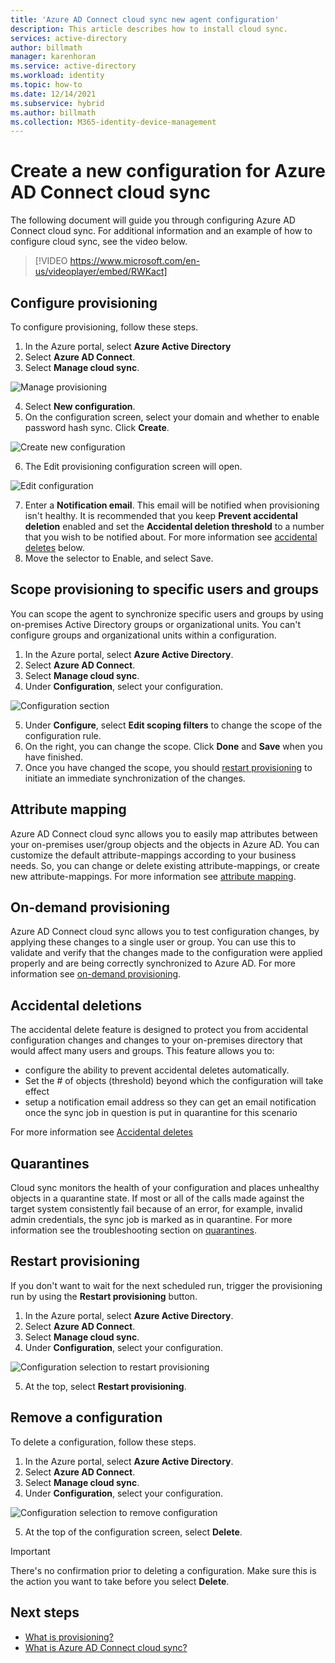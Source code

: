 ```yaml
---
title: 'Azure AD Connect cloud sync new agent configuration'
description: This article describes how to install cloud sync.
services: active-directory
author: billmath
manager: karenhoran
ms.service: active-directory
ms.workload: identity
ms.topic: how-to
ms.date: 12/14/2021
ms.subservice: hybrid
ms.author: billmath
ms.collection: M365-identity-device-management
---
```


# Create a new configuration for Azure AD Connect cloud sync

The following document will guide you through configuring Azure AD Connect cloud sync.  For additional information and an example of how to configure cloud sync, see the video below.


> [!VIDEO https://www.microsoft.com/en-us/videoplayer/embed/RWKact]


## Configure provisioning
To configure provisioning, follow these steps.

 1. In the Azure portal, select **Azure Active Directory**
 2. Select **Azure AD Connect**.
 3. Select **Manage cloud sync**.

 ![Manage provisioning](media/how-to-install/install-6.png)
 
 4. Select **New configuration**.
 5. On the configuration screen, select your domain and whether to enable password hash sync.  Click **Create**.  
 
 ![Create new configuration](media/how-to-configure/configure-1.png)


 6.  The Edit provisioning configuration screen will open.

   ![Edit configuration](media/how-to-configure/con-1.png)

 7. Enter a **Notification email**. This email will be notified when provisioning isn't healthy.  It is recommended that you keep **Prevent accidental deletion** enabled and set the **Accidental deletion threshold** to a number that you wish to be notified about.  For more information see [accidental deletes](#accidental-deletions) below.
 8. Move the selector to Enable, and select Save.

## Scope provisioning to specific users and groups
You can scope the agent to synchronize specific users and groups by using on-premises Active Directory groups or organizational units. You can't configure groups and organizational units within a configuration. 

 1.  In the Azure portal, select **Azure Active Directory**.
 2. Select **Azure AD Connect**.
 3. Select **Manage cloud sync**.
 4. Under **Configuration**, select your configuration.

 ![Configuration section](media/how-to-configure/scope-1.png)
 
 5. Under **Configure**, select **Edit scoping filters** to change the scope of the configuration rule.
 6. On the right, you can change the scope.  Click **Done**  and **Save** when you have finished.
 7. Once you have changed the scope, you should [restart provisioning](#restart-provisioning) to initiate an immediate synchronization of the changes.

## Attribute mapping
Azure AD Connect cloud sync allows you to easily map attributes between your on-premises user/group objects and the objects in Azure AD.  You can customize the default attribute-mappings according to your business needs. So, you can change or delete existing attribute-mappings, or create new attribute-mappings.  For more information see [attribute mapping](how-to-attribute-mapping.md).

## On-demand provisioning
Azure AD Connect cloud sync allows you to test configuration changes, by applying these changes to a single user or group.  You can use this to validate and verify that the changes made to the configuration were applied properly and are being correctly synchronized to Azure AD.  For more information see [on-demand provisioning](how-to-on-demand-provision.md).

## Accidental deletions
The accidental delete feature is designed to protect you from accidental configuration changes and changes to your on-premises directory that would affect many users and groups.  This feature allows you to:

- configure the ability to prevent accidental deletes automatically. 
- Set the # of objects (threshold) beyond which the configuration will take effect 
- setup a notification email address so they can get an email notification once the sync job in question is put in quarantine for this scenario 

For more information see [Accidental deletes](how-to-accidental-deletes.md)

## Quarantines
Cloud sync monitors the health of your configuration and places unhealthy objects in a quarantine state. If most or all of the calls made against the target system consistently fail because of an error, for example, invalid admin credentials, the sync job is marked as in quarantine.  For more information see the troubleshooting section on [quarantines](how-to-troubleshoot.md#provisioning-quarantined-problems).

## Restart provisioning 
If you don't want to wait for the next scheduled run, trigger the provisioning run by using the **Restart provisioning** button. 
 1.  In the Azure portal, select **Azure Active Directory**.
 2. Select **Azure AD Connect**.
 3.  Select **Manage cloud sync**.
 4. Under **Configuration**, select your configuration.

   ![Configuration selection to restart provisioning](media/how-to-configure/scope-1.png)

 5. At the top, select **Restart provisioning**.

## Remove a configuration
To delete a configuration, follow these steps.

 1.  In the Azure portal, select **Azure Active Directory**.
 2. Select **Azure AD Connect**.
 3. Select **Manage cloud sync**.
 4. Under **Configuration**, select your configuration.
   
   ![Configuration selection to remove configuration](media/how-to-configure/scope-1.png)

 5. At the top of the configuration screen, select **Delete**.

>[!IMPORTANT]
>There's no confirmation prior to deleting a configuration. Make sure this is the action you want to take before you select **Delete**.


## Next steps 

- [What is provisioning?](what-is-provisioning.md)
- [What is Azure AD Connect cloud sync?](what-is-cloud-sync.md)
